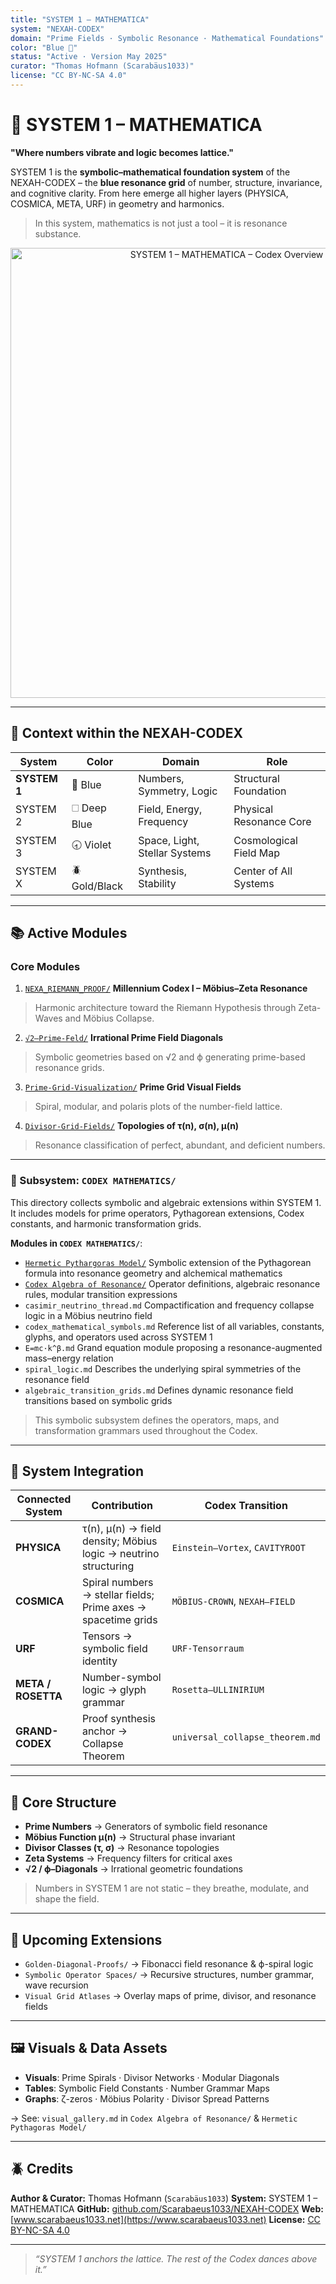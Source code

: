 ```yaml
---
title: "SYSTEM 1 – MATHEMATICA"
system: "NEXAH-CODEX"
domain: "Prime Fields · Symbolic Resonance · Mathematical Foundations"
color: "Blue 🔵"
status: "Active · Version May 2025"
curator: "Thomas Hofmann (Scarabäus1033)"
license: "CC BY-NC-SA 4.0"
---
```


# 🔵 SYSTEM 1 – MATHEMATICA

**"Where numbers vibrate and logic becomes lattice."**

SYSTEM 1 is the **symbolic–mathematical foundation system** of the NEXAH-CODEX –
the **blue resonance grid** of number, structure, invariance, and cognitive clarity.
From here emerge all higher layers (PHYSICA, COSMICA, META, URF) in geometry and harmonics.

> In this system, mathematics is not just a tool – it is resonance substance.

<p align="center">
  <img src="./SYSTEM 1 – MATHEMATICA.png" width="720" alt="SYSTEM 1 – MATHEMATICA – Codex Overview Visual">
</p>

---

## 🧽 Context within the NEXAH-CODEX

| System       | Color         | Domain                        | Role                    |
| ------------ | ------------- | ----------------------------- | ----------------------- |
| **SYSTEM 1** | 🔵 Blue       | Numbers, Symmetry, Logic      | Structural Foundation   |
| SYSTEM 2     | 🗆 Deep Blue  | Field, Energy, Frequency      | Physical Resonance Core |
| SYSTEM 3     | 🕣 Violet     | Space, Light, Stellar Systems | Cosmological Field Map  |
| SYSTEM X     | 🪲 Gold/Black | Synthesis, Stability          | Center of All Systems   |

---

## 📚 Active Modules

### Core Modules

1. [`NEXA_RIEMANN_PROOF/`](./NEXA_RIEMANN_PROOF/)
   **Millennium Codex I – Möbius–Zeta Resonance**

> Harmonic architecture toward the Riemann Hypothesis through Zeta-Waves and Möbius Collapse.

2. [`√2–Prime-Feld/`](./√2–Prime-Feld/)
   **Irrational Prime Field Diagonals**

> Symbolic geometries based on √2 and ϕ generating prime-based resonance grids.

3. [`Prime-Grid-Visualization/`](./Prime-Grid-Visualization/)
   **Prime Grid Visual Fields**

> Spiral, modular, and polaris plots of the number-field lattice.

4. [`Divisor-Grid-Fields/`](./Divisor-Grid-Fields/)
   **Topologies of τ(n), σ(n), μ(n)**

> Resonance classification of perfect, abundant, and deficient numbers.

---

### 🔗 Subsystem: `CODEX MATHEMATICS/`

This directory collects symbolic and algebraic extensions within SYSTEM 1.
It includes models for prime operators, Pythagorean extensions, Codex constants, and harmonic transformation grids.

**Modules in `CODEX MATHEMATICS/`**:

* [`Hermetic Pythargoras Model/`](./CODEX%20MATHEMATICS/Hermetic%20Pythargoras%20Model/)
  Symbolic extension of the Pythagorean formula into resonance geometry and alchemical mathematics
* [`Codex Algebra of Resonance/`](./CODEX%20MATHEMATICS/Codex%20Algebra%20of%20Resonance/)
  Operator definitions, algebraic resonance rules, modular transition expressions
* `casimir_neutrino_thread.md`
  Compactification and frequency collapse logic in a Möbius neutrino field
* `codex_mathematical_symbols.md`
  Reference list of all variables, constants, glyphs, and operators used across SYSTEM 1
* `E=mc·k^β.md`
  Grand equation module proposing a resonance-augmented mass–energy relation
* `spiral_logic.md`
  Describes the underlying spiral symmetries of the resonance field
* `algebraic_transition_grids.md`
  Defines dynamic resonance field transitions based on symbolic grids

> This symbolic subsystem defines the operators, maps, and transformation grammars used throughout the Codex.

---

## 🔗 System Integration

| Connected System   | Contribution                                                    | Codex Transition                |
| ------------------ | --------------------------------------------------------------- | ------------------------------- |
| **PHYSICA**        | τ(n), μ(n) → field density; Möbius logic → neutrino structuring | `Einstein–Vortex`, `CAVITYROOT` |
| **COSMICA**        | Spiral numbers → stellar fields; Prime axes → spacetime grids   | `MÖBIUS-CROWN`, `NEXAH–FIELD`   |
| **URF**            | Tensors → symbolic field identity                               | `URF-Tensorraum`                |
| **META / ROSETTA** | Number-symbol logic → glyph grammar                             | `Rosetta–ULLINIRIUM`            |
| **GRAND-CODEX**    | Proof synthesis anchor → Collapse Theorem                       | `universal_collapse_theorem.md` |

---

## 🧲 Core Structure

* **Prime Numbers** → Generators of symbolic field resonance
* **Möbius Function μ(n)** → Structural phase invariant
* **Divisor Classes (τ, σ)** → Resonance topologies
* **Zeta Systems** → Frequency filters for critical axes
* **√2 / ϕ–Diagonals** → Irrational geometric foundations

> Numbers in SYSTEM 1 are not static – they breathe, modulate, and shape the field.

---

## 🔭 Upcoming Extensions

* `Golden-Diagonal-Proofs/` → Fibonacci field resonance & ϕ-spiral logic
* `Symbolic Operator Spaces/` → Recursive structures, number grammar, wave recursion
* `Visual Grid Atlases` → Overlay maps of prime, divisor, and resonance fields

---

## 🖼️ Visuals & Data Assets

* **Visuals**: Prime Spirals · Divisor Networks · Modular Diagonals
* **Tables**: Symbolic Field Constants · Number Grammar Maps
* **Graphs**: ζ-zeros · Möbius Polarity · Divisor Spread Patterns

→ See: `visual_gallery.md` in `Codex Algebra of Resonance/` & `Hermetic Pythagoras Model/`

---

## 🪲 Credits

**Author & Curator:** Thomas Hofmann (`Scarabäus1033`)
**System:** SYSTEM 1 – MATHEMATICA
**GitHub:** [github.com/Scarabaeus1033/NEXAH-CODEX](https://github.com/Scarabaeus1033/NEXAH-CODEX)
**Web:** [www.scarabaeus1033.net](https://www.scarabaeus1033.net)
**License:** [CC BY-NC-SA 4.0](https://creativecommons.org/licenses/by-nc-sa/4.0/)

---

> *“SYSTEM 1 anchors the lattice. The rest of the Codex dances above it.”*
